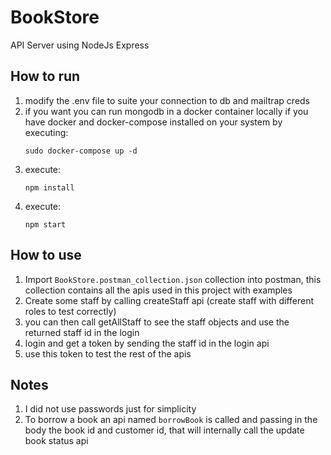 # BookStore

API Server using NodeJs Express


## How to run

1. modify the .env file to suite your connection to db and mailtrap creds
2. if you want you can run mongodb in a docker container locally if you have docker and docker-compose installed on your system by executing:
    ```shell script
    sudo docker-compose up -d
    ```
3. execute:
    ```shell script
    npm install
    ```
4. execute:
    ```shell script
    npm start
    ```
   
   
## How to use

1. Import `BookStore.postman_collection.json` collection into postman, this collection contains all the apis used in this project with examples
2. Create some staff by calling createStaff api (create staff with different roles to test correctly)
3. you can then call getAllStaff to see the staff objects and use the returned staff id in the login
4. login and get a token by sending the staff id in the login api
5. use this token to test the rest of the apis


## Notes 

1. I did not use passwords just for simplicity
2. To borrow a book an api named `borrowBook` is called and passing in the body the book id and customer id, that will internally call the update book status api


